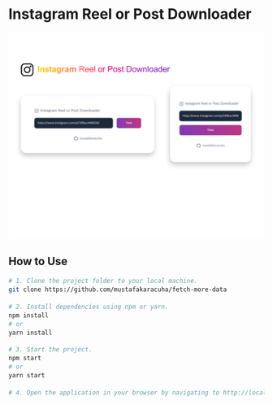 # Instagram Reel or Post Downloader

<p align="start">
  <img src="https://github.com/mustafakaracuha/instagram-downloader/blob/main/src/assets/app.png" alt="Detail" width="auto" />
</p>

## How to Use

```bash
# 1. Clone the project folder to your local machine.
git clone https://github.com/mustafakaracuha/fetch-more-data

# 2. Install dependencies using npm or yarn.
npm install
# or
yarn install

# 3. Start the project.
npm start
# or
yarn start

# 4. Open the application in your browser by navigating to http://localhost:5173.
